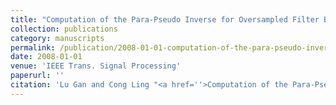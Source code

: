```yaml
---
title: "Computation of the Para-Pseudo Inverse for Oversampled Filter Banks: Forward and Backward Greville Formulas"
collection: publications
category: manuscripts
permalink: /publication/2008-01-01-computation-of-the-para-pseudo-inverse-for-oversampled-filter-banks-forward-and-backward-greville-formulas
date: 2008-01-01
venue: 'IEEE Trans. Signal Processing'
paperurl: ''
citation: 'Lu Gan and Cong Ling "<a href=''>Computation of the Para-Pseudo Inverse for Oversampled Filter Banks: Forward and Backward Greville Formulas</a>", IEEE Trans. Signal Processing, vol. 56, pp. 5851 – 5860, Dec. 2008.'
---
```

